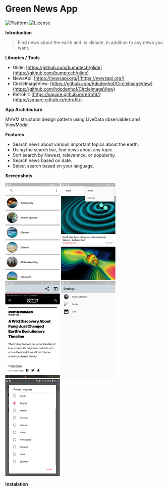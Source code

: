 # Green News App
<p float="left">
<img src="https://camo.githubusercontent.com/166f8a4393a23bf0b713c32d2504a6424e076e44/68747470733a2f2f696d672e736869656c64732e696f2f62616467652f706c6174666f726d2d416e64726f69642d677265656e2e737667" alt="Platform" data-canonical-src="https://img.shields.io/badge/platform-Android-green.svg" style="max-width:100%;">
<img src="https://camo.githubusercontent.com/498f19805b2c1326abfd0f122bb670d2929aa987/68747470733a2f2f696d672e736869656c64732e696f2f6769746875622f6c6963656e73652f646179382f72652d6672616d652e737667" alt="License" data-canonical-src="https://img.shields.io/github/license/day8/re-frame.svg" style="max-width:100%;">
<p/>

**Introduction**
> Find news about the earth and its climate, in addition to any news you want.

**Libraries / Tools**


* Glide: [https://github.com/bumptech/glide](https://github.com/bumptech/glide)
* NewsApi: [https://newsapi.org/](https://newsapi.org/)
* CircleImageView: [https://github.com/hdodenhof/CircleImageView](https://github.com/hdodenhof/CircleImageView)
* RetroFit: [https://square.github.io/retrofit/](https://square.github.io/retrofit/)

**App Architecture**

MVVM structural design pattern using LiveData observables and ViewModel

**Features**
- Search news about various important topics about the earth.
- Using the search bar, find news about any topic.
- Sort search by Newest, relevannce, or popularity.
- Search news based on date.
- Select search based on your language.

**Screenshots**
<p float="left">
<img src="images/Green_News_1.jpg" alt="alt text" width="172.7" height="307.04">
<img src="images/Green_News_2.jpg" alt="alt text" width="172.7" height="307.04">
<img src="images/Green_News_4.jpg" alt="alt text" width="172.7" height="307.04">
<img src="images/Green_News_3.jpg" alt="alt text" width="172.7" height="307.04">
<img src="images/Green_News_5.jpg" alt="alt text" width="172.7" height="307.04">

</p>

**Instalation**
>
